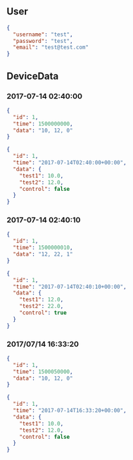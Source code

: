 ## User
```json
{
  "username": "test",
  "password": "test",
  "email": "test@test.com"
}
```

## DeviceData

### 2017-07-14 02:40:00
```json
{
  "id": 1,
  "time": 1500000000,
  "data": "10, 12, 0"
}
```
```json
{
  "id": 1,
  "time": "2017-07-14T02:40:00+00:00",
  "data": {
    "test1": 10.0,
    "test2": 12.0,
    "control": false
  }
}
```

### 2017-07-14 02:40:10
```json
{
  "id": 1,
  "time": 1500000010,
  "data": "12, 22, 1"
}
```
```json
{
  "id": 1,
  "time": "2017-07-14T02:40:10+00:00",
  "data": {
    "test1": 12.0,
    "test2": 22.0,
    "control": true
  }
}
```

### 2017/07/14 16:33:20
```json
{
  "id": 1,
  "time": 1500050000,
  "data": "10, 12, 0"
}
```
```json
{
  "id": 1,
  "time": "2017-07-14T16:33:20+00:00",
  "data": {
    "test1": 10.0,
    "test2": 12.0,
    "control": false
  }
}
```
